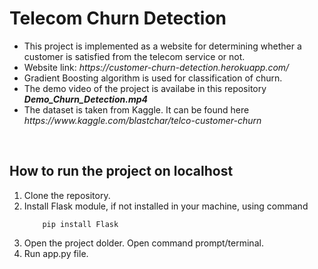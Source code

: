 # Telecom Churn Detection

<ul>
<li> This project is implemented as a website for determining whether a customer is satisfied from the telecom service or not.
<li> Website link: <i>https://customer-churn-detection.herokuapp.com/</i>
<li> Gradient Boosting algorithm is used for classification of churn.
<li> The demo video of the project is availabe in this repository <b><i>Demo_Churn_Detection.mp4</i></b>
<li> The dataset is taken from Kaggle. It can be found here <i>https://www.kaggle.com/blastchar/telco-customer-churn</i>
</ul>
<br>


## How to run the project on localhost

<ol>
<li> Clone the repository.
<li> Install Flask module, if not installed in your machine, using command

        pip install Flask

<li> Open the project dolder. Open command prompt/terminal.
<li> Run app.py file.
</ol>